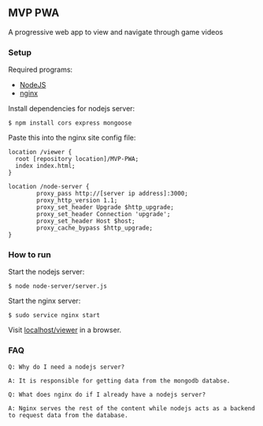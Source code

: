 ## MVP PWA
A progressive web app to view and navigate through game videos

### Setup
Required programs:
- [NodeJS](https://github.com/nodejs/node)
- [nginx](https://github.com/nginx/nginx)

Install dependencies for nodejs server:
```
$ npm install cors express mongoose
```
Paste this into the nginx site config file:
```
location /viewer {
  root [repository location]/MVP-PWA;       
  index index.html;
}

location /node-server {
        proxy_pass http://[server ip address]:3000;
        proxy_http_version 1.1;
        proxy_set_header Upgrade $http_upgrade;
        proxy_set_header Connection 'upgrade';
        proxy_set_header Host $host;
        proxy_cache_bypass $http_upgrade;
}
```

### How to run
Start the nodejs server:
```
$ node node-server/server.js
```
Start the nginx server:
```
$ sudo service nginx start
```
Visit [localhost/viewer](http://localhost/viewer) in a browser.

### FAQ
```
Q: Why do I need a nodejs server?

A: It is responsible for getting data from the mongodb databse.
```
```
Q: What does nginx do if I already have a nodejs server?

A: Nginx serves the rest of the content while nodejs acts as a backend to request data from the database.
```
